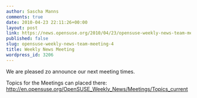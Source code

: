 ```yaml
---
author: Sascha Manns
comments: true
date: 2010-04-23 22:11:26+00:00
layout: post
link: https://news.opensuse.org/2010/04/23/opensuse-weekly-news-team-meeting-4/
published: false
slug: opensuse-weekly-news-team-meeting-4
title: Weekly News Meeting
wordpress_id: 3206
---
```


We are pleased zo announce our next meeting times.

Topics for the Meetings can placed there: http://en.opensuse.org/OpenSUSE_Weekly_News/Meetings/Topics_current
